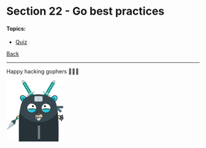 # Section 22 - Go best practices

#### Topics:

- [Quiz](https://github.com/steevehook/udemy-go101/blob/master/section_22-go-best-practices/quiz)

[Back](https://github.com/steevehook/udemy-go101)

---

Happy hacking gophers 🚀🚀🚀

<img src="https://github.com/steevehook/udemy-go101/raw/master/udemy-go101.svg?sanitize=true" width="150px"/>
